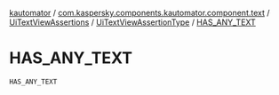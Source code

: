 [kautomator](../../../index.md) / [com.kaspersky.components.kautomator.component.text](../../index.md) / [UiTextViewAssertions](../index.md) / [UiTextViewAssertionType](index.md) / [HAS_ANY_TEXT](./-h-a-s_-a-n-y_-t-e-x-t.md)

# HAS_ANY_TEXT

`HAS_ANY_TEXT`